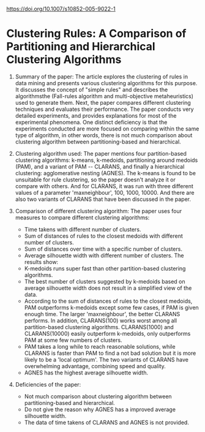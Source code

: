 https://doi.org/10.1007/s10852-005-9022-1
# Clustering Rules:  A Comparison of Partitioning and Hierarchical Clustering Algorithms

1. Summary of the paper:
	The article explores the clustering of rules in data mining and presents various clustering algorithms for this purpose. It discusses the concept of "simple rules" and describes the algorithmsthe (Fall-rules algorithm and multi-objective metaheuristics) used to generate them. Next, the paper compares different clustering techniques and evaluates their performance. The paper conducts very detailed experiments, and provides explanations for most of the experimental phenomena. One distinct deficiency is that the experiments conducted are more focused on comparing within the same type of algorithm, in other words, there is not much comparison about clustering algorithm between partitioning-based and hierarchical.
    
2. Clustering algorithm used:
	The paper mentions four partition-based clustering algorithms: k-means, k-medoids, partitioning around medoids (PAM), and a variant of PAM -- CLARANS, and finally a hierarchical clustering: agglomerative nesting (AGNES). The k-means is found to be unsuitable for rule clustering, so the paper doesn't analyze it or compare with others. And for CLARANS, it was run with three different values of a parameter 'maxneighbour', 100, 1000, 10000. And there are also two variants of CLARANS that have been discussed in the paper.
    
3. Comparison of different clustering algorithm:
	The paper uses four measures to compare different clustering algorithms: 
	- Time takens with different number of clusters.
	- Sum of distances of rules to the closest medoids with different number of clusters.
	- Sum of distances over time with a specific number of clusters.
	- Average silhouette width with different number of clusters.
	 The results show:
	- K-medoids runs super fast than other partition-based clustering algorithms.
	- The best number of clusters suggested by k-medoids based on average silhouette width does not result in a simplified view of the data. 
	- According to the sum of distances of rules to the closest medoids, PAM outperforms k-medoids except some few cases, if PAM is given enough time. The larger 'maxneighbour', the better CLARANS performs. In addition, CLARANS(100) works worst among all partition-based clustering algorithms. CLARANS(1000) and CLARANS(10000) easily outperform k-medoids, only outperforms PAM at some few numbers of clusters.
	- PAM takes a long while to reach reasonable solutions, while CLARANS is faster than PAM to find a not bad solution but it is more likely to be a 'local optimum'. The two variants of CLARANS have overwhelming advantage, combining speed and quality.
	- AGNES has the highest average silhouette width.
    
4. Deficiencies of the paper:
	- Not much comparison about clustering algorithm between partitioning-based and hierarchical.
	- Do not give the reason why AGNES has a improved average silhouette width.
	- The data of time takens of CLARANS and AGNES is not provided.